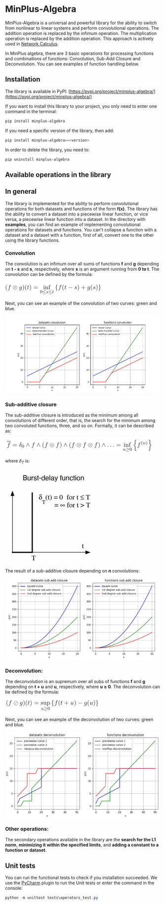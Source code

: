 # MinPlus-Algebra

MinPlus-Algebra is a universal and powerful library for the ability to switch from nonlinear to linear systems and perform convolutional operations. The addition operation is replaced by the infimum operation. The multiplication operation is replaced by the addition operation. This approach is actively used in [Network Calculus](https://en.wikipedia.org/wiki/Network_calculus).

In MinPlus algebra, there are 3 basic operations for processing functions and combinations of functions: Convolution, Sub-Add Closure and Deconvolution. You can see examples of function handling below.

## Installation

The library is available in PyPI: [https://pypi.org/project/minplus-algebra/](https://pypi.org/project/minplus-algebra/)

If you want to install this library to your project, you only need to enter one command in the terminal:

```powershell
pip install minplus-algebra
```

If you need a specific version of the library, then add:

```powershell
pip install minplus-algebra==<version>
```

In order to delete the library, you need to:

```powershell
pip uninstall minplus-algebra 
```

## Available operations in the library

## In general

The library is implemented for the ability to perform convolutional operations for both datasets and functions of the form **f(x)**. The library has the ability to convert a dataset into a piecewise linear function, or vice versa, a piecewise linear function into a dataset. In the directory with **examples**, you can find an example of implementing convolutional operations for datasets and functions. You can't collapse a function with a dataset and a dataset with a function, first of all, convert one to the other using the library functions.

### Convolution

The convolution is an infimum over all sums of functions **f** and **g** depending on **t - s** and
**s**, respectively, where **s** is an argument running from **0 to t**. The convolution can be defined by the formula:

![image.png](images/convolution_formula.png)

Next, you can see an example of the convolution of two curves: green and blue.

![image.png](images/convolutions_curves.png)

### Sub-additive closure

The sub-additive closure is introduced as the minimum among all convolutions of different order, that is, the search for the minimum among two convoluted functions, three, and so on. Formally, it can be described as:

![image.png](images/sub_add_closure_formula.png)

where $\delta_T$ is:

![image.png](images/birst_delay_function.png)

The result of a sub-additive closure depending on **n** convolutions:

![image.png](images/sub_add_closures_curves.png)

### Deconvolution:

The deconvolution is an supremum over all subs of functions **f** and **g** depending on **t + u** and
**u**, respectively, where **u** **≥ 0**. The deconvolution can be defined by the formula:

![image.png](images/deconvolution_formula.png)

Next, you can see an example of the deconvolution of two curves: green and blue.

![image.png](images/deconvolutions_curves.png)

### Other operations:

The secondary operations available in the library are the **search for the L1 norm**, **minimizing it within the specified limits**, and **adding a constant to a function or dataset**.

## Unit tests

You can run the functional tests to check if you installation succeeded. We use the [PyCharm](https://www.jetbrains.com/pycharm/) plugin to run the Unit tests or enter the command in the console:

```powershell
python -m unittest tests\operators_test.py
```